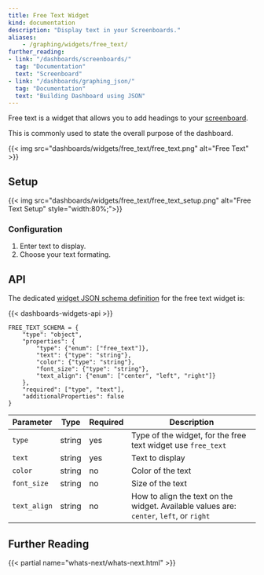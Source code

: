```yaml
---
title: Free Text Widget
kind: documentation
description: "Display text in your Screenboards."
aliases:
    - /graphing/widgets/free_text/
further_reading:
- link: "/dashboards/screenboards/"
  tag: "Documentation"
  text: "Screenboard"
- link: "/dashboards/graphing_json/"
  tag: "Documentation"
  text: "Building Dashboard using JSON"
---
```


Free text is a widget that allows you to add headings to your [screenboard][1].

This is commonly used to state the overall purpose of the dashboard.

{{< img src="dashboards/widgets/free_text/free_text.png" alt="Free Text" >}}

## Setup

{{< img src="dashboards/widgets/free_text/free_text_setup.png" alt="Free Text Setup"  style="width:80%;">}}

### Configuration

1. Enter text to display.
2. Choose your text formating.

## API

The dedicated [widget JSON schema definition][2] for the free text widget is:

{{< dashboards-widgets-api >}}

```text
FREE_TEXT_SCHEMA = {
    "type": "object",
    "properties": {
        "type": {"enum": ["free_text"]},
        "text": {"type": "string"},
        "color": {"type": "string"},
        "font_size": {"type": "string"},
        "text_align": {"enum": ["center", "left", "right"]}
    },
    "required": ["type", "text"],
    "additionalProperties": false
}
```

| Parameter    | Type   | Required | Description                                                                             |
|--------------|--------|----------|-----------------------------------------------------------------------------------------|
| `type`       | string | yes      | Type of the widget, for the free text widget use `free_text`                            |
| `text`       | string | yes      | Text to display                                                                         |
| `color`      | string | no       | Color of the text                                                                       |
| `font_size`  | string | no       | Size of the text                                                                        |
| `text_align` | string | no       | How to align the text on the widget. Available values are: `center`, `left`, or `right` |

## Further Reading

{{< partial name="whats-next/whats-next.html" >}}

[1]: /dashboards/screenboard/
[2]: /dashboards/graphing_json/widget_json/

